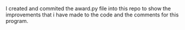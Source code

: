 I created and commited the award.py file into this repo to show the improvements that i have made to the code and the comments for this program. 
